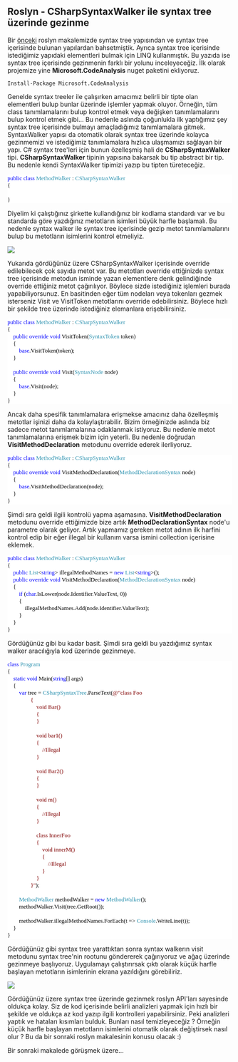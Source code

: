 ## Roslyn - CSharpSyntaxWalker ile syntax tree üzerinde gezinme ##

Bir [önceki](http://www.ilkayilknur.com/roslyn-syntax-tree-apilarina-giris) roslyn makalemizde syntax tree yapısından ve syntax tree içerisinde bulunan yapılardan bahsetmiştik. Ayrıca syntax tree içerisinde istediğimiz yapıdaki elementleri bulmak için LINQ kullanmıştık. Bu yazıda ise syntax tree içerisinde gezinmenin farklı bir yolunu inceleyeceğiz. İlk olarak projemize yine  **Microsoft.CodeAnalysis** nuget paketini ekliyoruz.

	Install-Package Microsoft.CodeAnalysis

Genelde syntax treeler ile çalışırken amacımız belirli bir tipte olan elementleri bulup bunlar üzerinde işlemler yapmak oluyor. Örneğin, tüm class tanımlamalarını bulup kontrol etmek veya değişken tanımlamalarını bulup kontrol etmek gibi... Bu nedenle aslında çoğunlukla ilk yaptığımız şey syntax tree içerisinde bulmayı amaçladığımız tanımlamalara gitmek. SyntaxWalker yapısı da otomatik olarak syntax tree üzerinde kolayca gezinmemizi ve istediğimiz tanımlamalara hızlıca ulaşmamızı sağlayan bir yapı. C# syntax tree'leri için bunun özelleşmiş hali de  **CSharpSyntaxWalker** tipi. **CSharpSyntaxWalker** tipinin yapısına bakarsak bu tip abstract bir tip. Bu nedenle kendi SyntaxWalker tipimizi yazıp bu tipten türeteceğiz.

<pre style="font-family:Consolas;font-size:13;color:black;background:white;"><span style="color:blue;">public</span>&nbsp;<span style="color:blue;">class</span>&nbsp;<span style="color:#2b91af;">MethodWalker</span>&nbsp;:&nbsp;<span style="color:#2b91af;">CSharpSyntaxWalker</span><br/>{<br/> <br/>}</pre>

Diyelim ki çalıştığınız şirkette kullandığınız bir kodlama standardı var ve bu standarda göre yazdığınız metotların isimleri büyük harfle başlamalı. Bu nedenle syntax walker ile syntax tree içerisinde gezip metot tanımlamalarını bulup bu metotların isimlerini kontrol etmeliyiz.

![](http://az718566.vo.msecnd.net/uploads/2016/03/walker-override.gif)

Yukarıda gördüğünüz üzere CSharpSyntaxWalker içerisinde override edilebilecek çok sayıda metot var. Bu metotları override ettiğinizde syntax tree içerisinde metodun isminde yazan elementlere denk gelindiğinde override ettiğiniz metot çağırılıyor. Böylece sizde istediğiniz işlemleri burada yapabiliyorsunuz. En basitinden eğer tüm nodeları veya tokenları gezmek isterseniz Visit ve VisitToken metotlarını override edebilirsiniz. Böylece hızlı bir şekilde tree üzerinde istediğiniz elemanlara erişebilirsiniz. 

<pre style="font-family:Consolas;font-size:13;color:black;background:white;"><span style="color:blue;">public</span>&nbsp;<span style="color:blue;">class</span>&nbsp;<span style="color:#2b91af;">MethodWalker</span>&nbsp;:&nbsp;<span style="color:#2b91af;">CSharpSyntaxWalker</span><br/>{<br/>&nbsp;&nbsp;&nbsp;&nbsp;<span style="color:blue;">public</span>&nbsp;<span style="color:blue;">override</span>&nbsp;<span style="color:blue;">void</span>&nbsp;VisitToken(<span style="color:#2b91af;">SyntaxToken</span>&nbsp;token)<br/>&nbsp;&nbsp;&nbsp;&nbsp;{<br/>&nbsp;&nbsp;&nbsp;&nbsp;&nbsp;&nbsp;&nbsp;&nbsp;<span style="color:blue;">base</span>.VisitToken(token);<br/>&nbsp;&nbsp;&nbsp;&nbsp;}<br/> <br/>&nbsp;&nbsp;&nbsp;&nbsp;<span style="color:blue;">public</span>&nbsp;<span style="color:blue;">override</span>&nbsp;<span style="color:blue;">void</span>&nbsp;Visit(<span style="color:#2b91af;">SyntaxNode</span>&nbsp;node)<br/>&nbsp;&nbsp;&nbsp;&nbsp;{<br/>&nbsp;&nbsp;&nbsp;&nbsp;&nbsp;&nbsp;&nbsp;&nbsp;<span style="color:blue;">base</span>.Visit(node);<br/>&nbsp;&nbsp;&nbsp;&nbsp;}<br/>}</pre>

Ancak daha spesifik tanımlamalara erişmekse amacınız daha özelleşmiş metotlar işinizi daha da kolaylaştırabilir. Bizim örneğinizde aslında biz sadece metot tanımlamalarına odaklanmak istiyoruz. Bu nedenle metot tanımlamalarına erişmek bizim için yeterli. Bu nedenle doğrudan **VisitMethodDeclaration** metodunu override ederek ilerliyoruz. 

<pre style="font-family:Consolas;font-size:13;color:black;background:white;"><span style="color:blue;">public</span>&nbsp;<span style="color:blue;">class</span>&nbsp;<span style="color:#2b91af;">MethodWalker</span>&nbsp;:&nbsp;<span style="color:#2b91af;">CSharpSyntaxWalker</span><br/>{<br/>&nbsp;&nbsp;&nbsp;&nbsp;<span style="color:blue;">public</span>&nbsp;<span style="color:blue;">override</span>&nbsp;<span style="color:blue;">void</span>&nbsp;VisitMethodDeclaration(<span style="color:#2b91af;">MethodDeclarationSyntax</span>&nbsp;node)<br/>&nbsp;&nbsp;&nbsp;&nbsp;{<br/>&nbsp;&nbsp;&nbsp;&nbsp;&nbsp;&nbsp;&nbsp;&nbsp;<span style="color:blue;">base</span>.VisitMethodDeclaration(node);<br/>&nbsp;&nbsp;&nbsp;&nbsp;}<br/>}</pre>

Şimdi sıra geldi ilgili kontrolü yapma aşamasına. **VisitMethodDeclaration** metodunu override ettiğimizde bize artık **MethodDeclarationSyntax** node'u parametre olarak geliyor. Artık yapmamız gereken metot adının ilk harfini kontrol edip bir eğer illegal bir kullanım varsa ismini collection içerisine eklemek.

<pre style="font-family:Consolas;font-size:13;color:black;background:white;"><span style="color:blue;">public</span>&nbsp;<span style="color:blue;">class</span>&nbsp;<span style="color:#2b91af;">MethodWalker</span>&nbsp;:&nbsp;<span style="color:#2b91af;">CSharpSyntaxWalker</span><br/>{<br/>&nbsp;&nbsp;&nbsp;&nbsp;<span style="color:blue;">public</span>&nbsp;<span style="color:#2b91af;">List</span>&lt;<span style="color:blue;">string</span>&gt;&nbsp;illegalMethodNames&nbsp;=&nbsp;<span style="color:blue;">new</span>&nbsp;<span style="color:#2b91af;">List</span>&lt;<span style="color:blue;">string</span>&gt;();<br/>&nbsp;&nbsp;&nbsp;&nbsp;<span style="color:blue;">public</span>&nbsp;<span style="color:blue;">override</span>&nbsp;<span style="color:blue;">void</span>&nbsp;VisitMethodDeclaration(<span style="color:#2b91af;">MethodDeclarationSyntax</span>&nbsp;node)<br/>&nbsp;&nbsp;&nbsp;&nbsp;{<br/>&nbsp;&nbsp;&nbsp;&nbsp;&nbsp;&nbsp;&nbsp;&nbsp;<span style="color:blue;">if</span>&nbsp;(<span style="color:blue;">char</span>.IsLower(node.Identifier.ValueText,&nbsp;0))<br/>&nbsp;&nbsp;&nbsp;&nbsp;&nbsp;&nbsp;&nbsp;&nbsp;{<br/>&nbsp;&nbsp;&nbsp;&nbsp;&nbsp;&nbsp;&nbsp;&nbsp;&nbsp;&nbsp;&nbsp;&nbsp;illegalMethodNames.Add(node.Identifier.ValueText);<br/>&nbsp;&nbsp;&nbsp;&nbsp;&nbsp;&nbsp;&nbsp;&nbsp;}<br/>&nbsp;&nbsp;&nbsp;&nbsp;}<br/>}</pre>

Gördüğünüz gibi bu kadar basit. Şimdi sıra geldi bu yazdığımız syntax walker aracılığıyla kod üzerinde gezinmeye. 

<pre style="font-family:Consolas;font-size:13;color:black;background:white;"><span style="color:blue;">class</span>&nbsp;<span style="color:#2b91af;">Program</span><br/>{<br/>&nbsp;&nbsp;&nbsp;&nbsp;<span style="color:blue;">static</span>&nbsp;<span style="color:blue;">void</span>&nbsp;Main(<span style="color:blue;">string</span>[]&nbsp;args)<br/>&nbsp;&nbsp;&nbsp;&nbsp;{<br/>&nbsp;&nbsp;&nbsp;&nbsp;&nbsp;&nbsp;&nbsp;&nbsp;<span style="color:blue;">var</span>&nbsp;tree&nbsp;=&nbsp;<span style="color:#2b91af;">CSharpSyntaxTree</span>.ParseText(<span style="color:maroon;">@&quot;class&nbsp;Foo<br/>&nbsp;&nbsp;&nbsp;&nbsp;&nbsp;&nbsp;&nbsp;&nbsp;&nbsp;&nbsp;&nbsp;&nbsp;&nbsp;&nbsp;&nbsp;&nbsp;{<br/>&nbsp;&nbsp;&nbsp;&nbsp;&nbsp;&nbsp;&nbsp;&nbsp;&nbsp;&nbsp;&nbsp;&nbsp;&nbsp;&nbsp;&nbsp;&nbsp;&nbsp;&nbsp;&nbsp;&nbsp;void&nbsp;Bar()<br/>&nbsp;&nbsp;&nbsp;&nbsp;&nbsp;&nbsp;&nbsp;&nbsp;&nbsp;&nbsp;&nbsp;&nbsp;&nbsp;&nbsp;&nbsp;&nbsp;&nbsp;&nbsp;&nbsp;&nbsp;{<br/>&nbsp;&nbsp;&nbsp;&nbsp;&nbsp;&nbsp;&nbsp;&nbsp;&nbsp;&nbsp;&nbsp;&nbsp;&nbsp;&nbsp;&nbsp;&nbsp;&nbsp;&nbsp;&nbsp;&nbsp;}<br/> <br/>&nbsp;&nbsp;&nbsp;&nbsp;&nbsp;&nbsp;&nbsp;&nbsp;&nbsp;&nbsp;&nbsp;&nbsp;&nbsp;&nbsp;&nbsp;&nbsp;&nbsp;&nbsp;&nbsp;&nbsp;void&nbsp;bar1()<br/>&nbsp;&nbsp;&nbsp;&nbsp;&nbsp;&nbsp;&nbsp;&nbsp;&nbsp;&nbsp;&nbsp;&nbsp;&nbsp;&nbsp;&nbsp;&nbsp;&nbsp;&nbsp;&nbsp;&nbsp;{<br/>&nbsp;&nbsp;&nbsp;&nbsp;&nbsp;&nbsp;&nbsp;&nbsp;&nbsp;&nbsp;&nbsp;&nbsp;&nbsp;&nbsp;&nbsp;&nbsp;&nbsp;&nbsp;&nbsp;&nbsp;&nbsp;&nbsp;&nbsp;&nbsp;//Illegal<br/>&nbsp;&nbsp;&nbsp;&nbsp;&nbsp;&nbsp;&nbsp;&nbsp;&nbsp;&nbsp;&nbsp;&nbsp;&nbsp;&nbsp;&nbsp;&nbsp;&nbsp;&nbsp;&nbsp;&nbsp;}<br/> <br/>&nbsp;&nbsp;&nbsp;&nbsp;&nbsp;&nbsp;&nbsp;&nbsp;&nbsp;&nbsp;&nbsp;&nbsp;&nbsp;&nbsp;&nbsp;&nbsp;&nbsp;&nbsp;&nbsp;&nbsp;void&nbsp;Bar2()<br/>&nbsp;&nbsp;&nbsp;&nbsp;&nbsp;&nbsp;&nbsp;&nbsp;&nbsp;&nbsp;&nbsp;&nbsp;&nbsp;&nbsp;&nbsp;&nbsp;&nbsp;&nbsp;&nbsp;&nbsp;{<br/>&nbsp;&nbsp;&nbsp;&nbsp;&nbsp;&nbsp;&nbsp;&nbsp;&nbsp;&nbsp;&nbsp;&nbsp;&nbsp;&nbsp;&nbsp;&nbsp;&nbsp;&nbsp;&nbsp;&nbsp;}<br/> <br/>&nbsp;&nbsp;&nbsp;&nbsp;&nbsp;&nbsp;&nbsp;&nbsp;&nbsp;&nbsp;&nbsp;&nbsp;&nbsp;&nbsp;&nbsp;&nbsp;&nbsp;&nbsp;&nbsp;&nbsp;void&nbsp;m()<br/>&nbsp;&nbsp;&nbsp;&nbsp;&nbsp;&nbsp;&nbsp;&nbsp;&nbsp;&nbsp;&nbsp;&nbsp;&nbsp;&nbsp;&nbsp;&nbsp;&nbsp;&nbsp;&nbsp;&nbsp;{<br/>&nbsp;&nbsp;&nbsp;&nbsp;&nbsp;&nbsp;&nbsp;&nbsp;&nbsp;&nbsp;&nbsp;&nbsp;&nbsp;&nbsp;&nbsp;&nbsp;&nbsp;&nbsp;&nbsp;&nbsp;&nbsp;&nbsp;&nbsp;&nbsp;//Illegal<br/>&nbsp;&nbsp;&nbsp;&nbsp;&nbsp;&nbsp;&nbsp;&nbsp;&nbsp;&nbsp;&nbsp;&nbsp;&nbsp;&nbsp;&nbsp;&nbsp;&nbsp;&nbsp;&nbsp;&nbsp;}<br/> <br/>&nbsp;&nbsp;&nbsp;&nbsp;&nbsp;&nbsp;&nbsp;&nbsp;&nbsp;&nbsp;&nbsp;&nbsp;&nbsp;&nbsp;&nbsp;&nbsp;&nbsp;&nbsp;&nbsp;&nbsp;class&nbsp;InnerFoo<br/>&nbsp;&nbsp;&nbsp;&nbsp;&nbsp;&nbsp;&nbsp;&nbsp;&nbsp;&nbsp;&nbsp;&nbsp;&nbsp;&nbsp;&nbsp;&nbsp;&nbsp;&nbsp;&nbsp;&nbsp;{<br/>&nbsp;&nbsp;&nbsp;&nbsp;&nbsp;&nbsp;&nbsp;&nbsp;&nbsp;&nbsp;&nbsp;&nbsp;&nbsp;&nbsp;&nbsp;&nbsp;&nbsp;&nbsp;&nbsp;&nbsp;&nbsp;&nbsp;&nbsp;&nbsp;void&nbsp;innerM()<br/>&nbsp;&nbsp;&nbsp;&nbsp;&nbsp;&nbsp;&nbsp;&nbsp;&nbsp;&nbsp;&nbsp;&nbsp;&nbsp;&nbsp;&nbsp;&nbsp;&nbsp;&nbsp;&nbsp;&nbsp;&nbsp;&nbsp;&nbsp;&nbsp;{<br/>&nbsp;&nbsp;&nbsp;&nbsp;&nbsp;&nbsp;&nbsp;&nbsp;&nbsp;&nbsp;&nbsp;&nbsp;&nbsp;&nbsp;&nbsp;&nbsp;&nbsp;&nbsp;&nbsp;&nbsp;&nbsp;&nbsp;&nbsp;&nbsp;&nbsp;&nbsp;&nbsp;&nbsp;//Illegal<br/>&nbsp;&nbsp;&nbsp;&nbsp;&nbsp;&nbsp;&nbsp;&nbsp;&nbsp;&nbsp;&nbsp;&nbsp;&nbsp;&nbsp;&nbsp;&nbsp;&nbsp;&nbsp;&nbsp;&nbsp;&nbsp;&nbsp;&nbsp;&nbsp;}<br/>&nbsp;&nbsp;&nbsp;&nbsp;&nbsp;&nbsp;&nbsp;&nbsp;&nbsp;&nbsp;&nbsp;&nbsp;&nbsp;&nbsp;&nbsp;&nbsp;&nbsp;&nbsp;&nbsp;&nbsp;}<br/>&nbsp;&nbsp;&nbsp;&nbsp;&nbsp;&nbsp;&nbsp;&nbsp;&nbsp;&nbsp;&nbsp;&nbsp;&nbsp;&nbsp;&nbsp;&nbsp;}&quot;</span>);<br/> <br/>&nbsp;&nbsp;&nbsp;&nbsp;&nbsp;&nbsp;&nbsp;&nbsp;<span style="color:#2b91af;">MethodWalker</span>&nbsp;methodWalker&nbsp;=&nbsp;<span style="color:blue;">new</span>&nbsp;<span style="color:#2b91af;">MethodWalker</span>();<br/>&nbsp;&nbsp;&nbsp;&nbsp;&nbsp;&nbsp;&nbsp;&nbsp;methodWalker.Visit(tree.GetRoot());<br/> <br/>&nbsp;&nbsp;&nbsp;&nbsp;&nbsp;&nbsp;&nbsp;&nbsp;methodWalker.illegalMethodNames.ForEach(t&nbsp;=&gt;&nbsp;<span style="color:#2b91af;">Console</span>.WriteLine(t));<br/>&nbsp;&nbsp;&nbsp;&nbsp;}<br/>}</pre>

Gördüğünüz gibi syntax tree yarattıktan sonra syntax walkerın visit metodunu syntax tree'nin rootunu göndererek çağırıyoruz ve ağaç üzerinde gezinmeye başlıyoruz. Uygulamayı çalıştırırsak çıktı olarak küçük harfle başlayan metotların isimlerinin ekrana yazıldığını görebiliriz.

![](http://az718566.vo.msecnd.net/uploads/2016/03/illegalmethods.PNG)

Gördüğünüz üzere syntax tree üzerinde gezinmek roslyn API'ları sayesinde oldukça kolay. Siz de kod içerisinde belirli analizleri yapmak için hızlı bir şekilde ve oldukça az kod yazıp ilgili kontrolleri yapabilirsiniz. Peki analizleri yaptık ve hataları kısımları bulduk. Bunları nasıl temizleyeceğiz ? Örneğin küçük harfle başlayan metotların isimlerini otomatik olarak değiştirsek nasıl olur ? Bu da bir sonraki roslyn makalesinin konusu olacak :)

Bir sonraki makalede görüşmek üzere...
